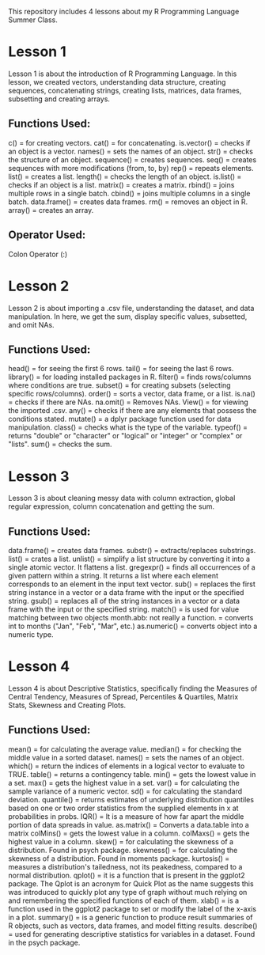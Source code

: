 This repository includes 4 lessons about my R Programming Language Summer Class.

# Lesson 1

Lesson 1 is about the introduction of R Programming Language. In this lesson, we created vectors, understanding data structure, creating sequences, concatenating strings, creating lists, matrices, data frames, subsetting and creating arrays.

## Functions Used:

c() = for creating vectors.
cat() = for concatenating.
is.vector() = checks if an object is a vector.
names() = sets the names of an object.
str() = checks the structure of an object.
sequence() = creates sequences.
seq() = creates sequences with more modifications (from, to, by)
rep() = repeats elements.
list() = creates a list.
length() = checks the length of an object.
is.list() = checks if an object is a list.
matrix() = creates a matrix.
rbind() = joins multiple rows in a single batch.
cbind() = joins multiple columns in a single batch.
data.frame() = creates data frames.
rm() = removes an object in R.
array() = creates an array.

## Operator Used:
Colon Operator (:)

# Lesson 2

Lesson 2 is about importing a .csv file, understanding the dataset, and data manipulation. In here, we get the sum, display specific values, subsetted, and omit NAs.

## Functions Used:

head() = for seeing the first 6 rows.
tail() = for seeing the last 6 rows.
library() = for loading installed packages in R.
filter() = finds rows/columns where conditions are true.
subset() = for creating subsets (selecting specific rows/columns).
order() = sorts a vector, data frame, or a list.
is.na() = checks if there are NAs.
na.omit() = Removes NAs.
View() = for viewing the imported .csv.
any() = checks if there are any elements that possess the conditions stated.
mutate() = a dplyr package function used for data manipulation.
class() = checks what is the type of the variable.
typeof() = returns "double" or "character" or "logical" or "integer" or "complex" or "lists".
sum() = checks the sum.

# Lesson 3

Lesson 3 is about cleaning messy data with column extraction, global regular expression, column concatenation and getting the sum.

## Functions Used:

data.frame() = creates data frames.
substr() = extracts/replaces substrings.
list() = crates a list.
unlist() = simplify a list structure by converting it into a single atomic vector. It flattens a list.
gregexpr() = finds all occurrences of a given pattern within a string. It returns a list where each element corresponds to an element in the input text vector.
sub() = replaces the first string instance in a vector or a data frame with the input or the specified string.
gsub() = replaces all of the string instances in a vector or a data frame with the input or the specified string.
match() = is used for value matching between two objects
month.abb: not really a function. = converts int to months ("Jan", "Feb", "Mar", etc.)
as.numeric() = converts object into a numeric type.

# Lesson 4

Lesson 4 is about Descriptive Statistics, specifically finding the Measures of Central Tendency, Measures of Spread, Percentiles & Quartiles, Matrix Stats, Skewness and Creating Plots.

## Functions Used:

mean() = for calculating the average value.
median() = for checking the middle value in a sorted dataset.
names() = sets the names of an object.
which() = return the indices of elements in a logical vector to evaluate to TRUE.
table() = returns a contingency table.
min() = gets the lowest value in a set.
max() = gets the highest value in a set.
var() = for calculating the sample variance of a numeric vector.
sd() = for calculating the standard deviation.
quantile() = returns estimates of underlying distribution quantiles based on one or two order statistics from the supplied elements in x at probabilities in probs.
IQR() = It is a measure of how far apart the middle portion of data spreads in value.
as.matrix() = Converts a data.table into a matrix
colMins() = gets the lowest value in a column.
colMaxs() = gets the highest value in a column.
skew() = for calculating the skewness of a distribution. Found in psych package.
skewness() = for calculating the skewness of a distribution. Found in moments package.
kurtosis() = measures a distribution's tailedness, not its peakedness, compared to a normal distribution.
qplot() = it is a function that is present in the ggplot2 package. The Qplot is an acronym for Quick Plot as the name suggests this was introduced to quickly plot any type of graph without much relying on and remembering the specified functions of each of them.
xlab() = is a function used in the ggplot2 package to set or modify the label of the x-axis in a plot.
summary() = is a generic function to produce result summaries of R objects, such as vectors, data frames, and model fitting results.
describe() = used for generating descriptive statistics for variables in a dataset. Found in the psych package.